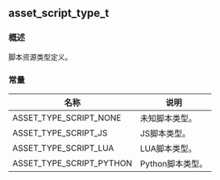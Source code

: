 ## asset\_script\_type\_t
### 概述
 脚本资源类型定义。
### 常量
<p id="asset_script_type_t_consts">

| 名称 | 说明 | 
| -------- | ------- | 
| ASSET\_TYPE\_SCRIPT\_NONE | 未知脚本类型。 |
| ASSET\_TYPE\_SCRIPT\_JS | JS脚本类型。 |
| ASSET\_TYPE\_SCRIPT\_LUA | LUA脚本类型。 |
| ASSET\_TYPE\_SCRIPT\_PYTHON | Python脚本类型。 |
